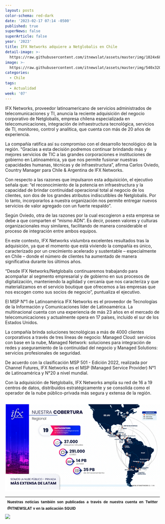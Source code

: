```yaml
---
layout: posts
color-schema: red-dark
date: '2023-02-17 07:14 -0500'
published: true
superNews: false
superArticle: false
year: '2023'
title: IFX Networks adquiere a Netglobalis en Chile
detail-image: >-
  https://raw.githubusercontent.com/itnewslat/assets/master/img/1024x680/ifx-latam-g.jpg
image: >-
  https://raw.githubusercontent.com/itnewslat/assets/master/img/540x320/ifx-latam-p.jpg
categories:
  - Chile
tags:
  - Actualidad
week: '07'
---
```

IFX Networks, proveedor latinoamericano de servicios administrados de telecomunicaciones y TI, anuncia la reciente adquisición del negocio corporativo de Netglobalis, empresa chilena especializada en telecomunicaciones, integración de infraestructura tecnológica, servicios de TI, monitoreo, control y analítica, que cuenta con más de 20 años de experiencia.
 
La compañía ratifica así su compromiso con el desarrollo tecnológico de la región. “Gracias a esta decisión podremos continuar brindando más y mejores servicios de TIC a las grandes corporaciones e instituciones de gobierno en Latinoamérica, ya que nos permite fusionar nuestras capacidades humanas, técnicas y de infraestructura”, afirma Carlos Oviedo, Country Manager para Chile & Argentina de IFX Networks. 
 
Con respecto a las razones que impulsaron esta adquisición, el ejecutivo señala que: “el reconocimiento de la potencia en infraestructura y la capacidad de brindar continuidad operacional total al negocio de los clientes, son dos de los grandes atributos indiscutibles de Netglobalis. Por lo tanto, incorporarlos a nuestra organización nos permite entregar nuevos servicios de valor agregado con un fuerte respaldo”.
 
Según Oviedo, otra de las razones por la cual escogieron a esta empresa se debe a que comparten el “mismo ADN”. Es decir, poseen valores y culturas organizacionales muy similares, facilitando de manera considerable el proceso de integración entre ambos equipos.
 
En este contexto, IFX Networks vislumbra excelentes resultados tras la adquisición, ya que el momento que está viviendo la compañía es único, caracterizado por un crecimiento acelerado y sustentable – especialmente en Chile – donde el número de clientes ha aumentado de manera significativa durante los últimos años.
 
“Desde IFX Networks/Netglobalis continuaremos trabajando para acompañar al segmento empresarial y de gobierno en sus procesos de digitalización, manteniendo la agilidad y cercanía que nos caracteriza y que materializamos en el servicio boutique que ofrecemos a las empresas que nos escogen como sus socios de negocio”, puntualiza el ejecutivo.
 
El MSP N°1 de Latinoamérica
IFX Networks es el proveedor de Tecnologías de la Información y Comunicaciones líder de Latinoamérica. La multinacional cuenta con una experiencia de más 23 años en el mercado de telecomunicaciones y actualmente  opera en 17 países, incluido el sur de los Estados Unidos.
 
La compañía brinda soluciones tecnológicas a más de 4000 clientes corporativos a través de tres líneas de negocio: Managed Cloud: servicios con base en la nube, Managed Network: soluciones para integración de redes y aseguramiento de la continuidad del negocio y Managed Solutions: servicios profesionales de seguridad.
 
De acuerdo con la clasificación MSP 501 - Edición 2022, realizada por Channel Futures, IFX Networks es el MSP (Managed Service Provider) N°1 de Latinoamérica y N°20 a nivel mundial.
 
Con la adquisición de Netglobalis, IFX Networks amplía su red de 16 a 19 centros de datos, distribuidos estratégicamente y se consolida como el operador de la nube público-privada más segura y extensa de la región.

![](https://raw.githubusercontent.com/itnewslat/assets/master/img/540x320/ifx-latam-p.jpg)

<table style="height: 42px;" width="569">
<tbody>
<tr>
<td style="text-align: justify;"><sub><strong>Nuestras noticias también son publicadas a través de nuestra cuenta en Twitter <a href="https://twitter.com/itnewslat?lang=es">@ITNEWSLAT</a> y en la aplicación <a href="https://squidapp.co/en/">SQUID</a></strong></sub></td>
</tr>
</tbody>
</table>

<img src="https://tracker.metricool.com/c3po.jpg?hash=56f88a41e39ab42c063cc51676587a04"/>